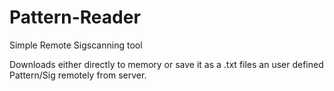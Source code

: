 # Pattern-Reader
Simple Remote Sigscanning tool

Downloads either directly to memory or save it as a .txt files an user defined Pattern/Sig remotely from server.
